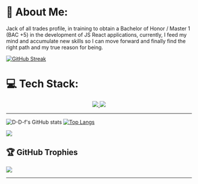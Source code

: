 # 💫 About Me:

Jack of all trades profile, in training to obtain a Bachelor of Honor / Master 1 (BAC +5) in the development of JS React applications, currently, I feed my mind and accumulate new skills so I can move forward and finally find the right path and my true reason for being.

[![GitHub Streak](https://streak-stats.demolab.com?user=D-D-f&theme=tokyonight&date_format=j%20M%5B%20Y%5D)](https://git.io/streak-stats)

# 💻 Tech Stack:

<p align="center">
  <a href="https://skillicons.dev">
    <img src="https://skillicons.dev/icons?i=bootstrap,css,express,git,github,html,js,materialui,mongodb,nextjs,nodejs,postman" />
    <img src="https://skillicons.dev/icons?i=react,sass,redux,styledcomponents,ts,vite,vscode" />
  </a>
</p>

---

![D-D-f's GitHub stats](https://github-readme-stats.vercel.app/api?username=d-d-f&theme=tokyonight&count_private=true)
[![Top Langs](https://github-readme-stats.vercel.app/api/top-langs/?username=D-D-f&theme=tokyonight&layout=compact)](https://github.com/anuraghazra/github-readme-stats)<br/>

![](<[https://github-readme-stats.vercel.app](https://kasa-git-main-d-d-f.vercel.app/)/api/top-langs/?username=d-d-f&theme=tokyonight&hide_border=false&include_all_commits=true&count_private=true&layout=compact>)

## 🏆 GitHub Trophies

![](https://github-profile-trophy.vercel.app/?username=d-d-f&theme=tokyonight&no-frame=true&no-bg=true&margin-w=4)

---

<!--
**d-d-f/d-d-f** is a ✨ _special_ ✨ repository because its `README.md` (this file) appears on your GitHub profile.

Here are some ideas to get you started:

- 🔭 I’m currently working on ...
- 🌱 I’m currently learning ...
- 👯 I’m looking to collaborate on ...
- 🤔 I’m looking for help with ...
- 💬 Ask me about ...
- 📫 How to reach me: ...
- 😄 Pronouns: ...
- ⚡ Fun fact: ...
-->
